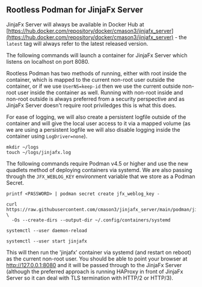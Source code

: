 ## Rootless Podman for JinjaFx Server

JinjaFx Server will always be available in Docker Hub at [https://hub.docker.com/repository/docker/cmason3/jinjafx_server](https://hub.docker.com/repository/docker/cmason3/jinjafx_server) - the `latest` tag will always refer to the latest released version.

The following commands will launch a container for JinjaFx Server which listens on localhost on port 8080.

Rootless Podman has two methods of running, either with root inside the container, which is mapped to the current non-root user outside the container, or if we use `UserNS=keep-id` then we use the current outside non-root user inside the container as well. Running with non-root inside and non-root outside is always preferred from a security perspective and as JinjaFx Server doesn't require root priviledges this is what this does.

For ease of logging, we will also create a persistent logfile outside of the container and will give the local user access to it via a mapped volume (as we are using a persistent logfile we will also disable logging inside the container using `LogDriver=none`).

```
mkdir ~/logs
touch ~/logs/jinjafx.log
```

The following commands require Podman v4.5 or higher and use the new quadlets method of deploying containers via systemd. We are also passing through the `JFX_WEBLOG_KEY` environment variable that we store as a Podman Secret.

```
printf <PASSWORD> | podman secret create jfx_weblog_key -

curl https://raw.githubusercontent.com/cmason3/jinjafx_server/main/podman/jinjafx.container \
  -Os --create-dirs --output-dir ~/.config/containers/systemd

systemctl --user daemon-reload

systemctl --user start jinjafx
```

This will then run the 'jinjafx' container via systemd (and restart on reboot) as the current non-root user. You should be able to point your browser at http://127.0.0.1:8080 and it will be passed through to the JinjaFx Server (although the preferred approach is running HAProxy in front of JinjaFx Server so it can deal with TLS termination with HTTP/2 or HTTP/3).

